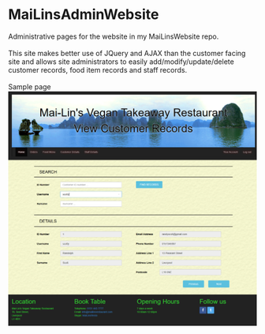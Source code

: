 # MaiLinsAdminWebsite
Administrative pages for the website in my MaiLinsWebsite repo. <br /><br />
This site makes better use of JQuery and AJAX than the customer facing site and allows site administrators to easily add/modify/update/delete customer records, food item records and staff records.<br /><br />
Sample page<br />
![User Interface](viewCustomerPage.png)
